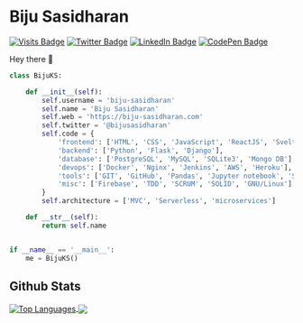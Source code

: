 # Biju Sasidharan
[![Visits Badge](https://badges.pufler.dev/visits/biju-sasidharan/biju-sasidharan)](https:biju-sasidharan.com)
[![Twitter Badge](https://img.shields.io/badge/Twitter-Profile-informational?style=flat&logo=twitter&logoColor=white&color=1CA2F1)](https://twitter.com/bijusasidharan)
[![LinkedIn Badge](https://img.shields.io/badge/LinkedIn-Profile-informational?style=flat&logo=linkedin&logoColor=white&color=0D76A8)](https://www.linkedin.com/in/biju-sasidharan/)
[![CodePen Badge](https://img.shields.io/badge/CodePen-Profile-informational?style=flat&logo=codepen&logoColor=white&color=black)](https://codepen.io/biju-sasidharan)


<p>
    Hey there <g-emoji class="g-emoji" alias="wave" fallback-src="https://github.githubassets.com/images/icons/emoji/unicode/1f44b.png">👋</g-emoji>
</p>

```python
class BijuKS:

    def __init__(self):
        self.username = 'biju-sasidharan'
        self.name = 'Biju Sasidharan'
        self.web = 'https://biju-sasidharan.com'
        self.twitter = '@bijusasidharan'
        self.code = {
            'frontend': ['HTML', 'CSS', 'JavaScript', 'ReactJS', 'Svelte', 'Boostrap', 'TailWind'],
            'backend': ['Python', 'Flask', 'Django'],
            'database': ['PostgreSQL', 'MySQL', 'SQLite3', 'Mongo DB'],
            'devops': ['Docker', 'Nginx', 'Jenkins', 'AWS', 'Heroku'],
            'tools': ['GIT', 'GitHub', 'Pandas', 'Jupyter notebook', 'SQLAlchemy', 'Redis', 'Celery'],
            'misc': ['Firebase', 'TDD', 'SCRUM', 'SOLID', 'GNU/Linux']
        }
        self.architecture = ['MVC', 'Serverless', 'microservices']

    def __str__(self):
        return self.name


if __name__ == '__main__':
    me = BijuKS()

```
## Github Stats

<a href="https://github.com/biju-sasidharan">
  <img align="center" src="https://github-readme-stats.vercel.app/api/top-langs/?username=biju-sasidharan&hide=html,css&title_color=ffffff&text_color=c9cacc&icon_color=4AB197&bg_color=1A2B34" style="max-width:100%;" alt="Top Languages">
</a>
<a href="https://github.com/braydoncoyer">
  <img align="center" src="https://github-readme-stats.vercel.app/api?username=biju-sasidharan&show_icons=true&line_height=27&count_private=true&title_color=ffffff&text_color=c9cacc&icon_color=4AB097&bg_color=1A2B34" style="max-width:100%; alt="Biju's :: Profile Stats"">
</a>

